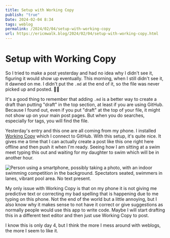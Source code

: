 ```yaml
---
title: Setup with Working Copy
publish: "true"
Date: 2024-02-04 8:34
tags: weblog
permalink: /2024/02/04/setup-with-working-copy
url: https://ericmwalk.blog/2024/02/04/setup-with-working-copy.html
---
```


# Setup with Working Copy

So I tried to make a post yesterday and had no idea why I didn't see it, figuring it would show up eventually. This morning, when I still didn't see it, it dawned on me. I didn't put the `.md` at the end of it, so the file was never picked up and posted. 🤦‍♂️

It's a good thing to remember that adding `.md` is a better way to create a draft than putting "draft" in the top section, at least if you are using GitHub. Because I found out, even if you put "draft" at the top of your file, it might not show up on your main post pages. But when you do searches, especially for tags, you will find the file.

Yesterday's entry and this one are all coming from my phone. I installed [Working Copy](https://workingcopy.app/) which I connect to GitHub. With this setup, it's quite nice. It gives me a time that I can actually create a post like this one right here offline and then push it when I'm ready. Seeing how I am sitting at a swim meet typing this out and waiting for my daughter to swim which will be in another hour.

![Person using a smartphone, possibly taking a photo, with an indoor swimming competition in the background. Spectators seated, swimmers in lanes, vibrant pool area. No text present.](https://ericmwalk.blog/uploads/2024/img-7748.png)

My only issue with Working Copy is that on my phone it is not giving me predictive text or correcting my bad spelling that is happening due to me typing on this phone. Not the end of the world but a little annoying, but I also know why it makes sense to not have it correct or give suggestions as normally people would use this app to write code. Maybe I will start drafting this in a different text editor and then just use Working Copy to post.

I know this is only day 4, but I think the more I mess around with weblogs, the more I seem to like it.